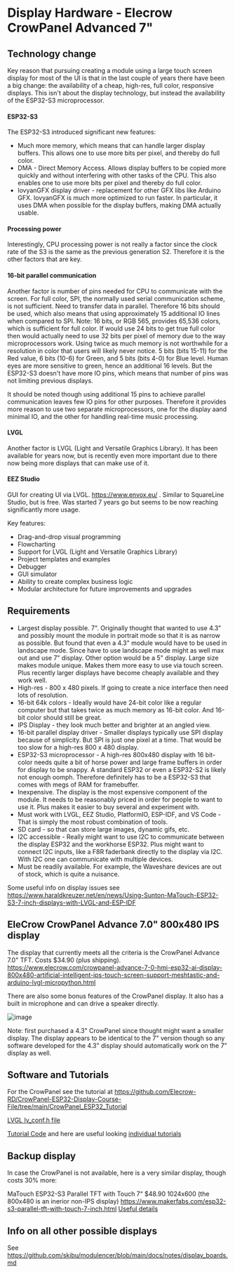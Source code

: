 # Display Hardware - Elecrow CrowPanel Advanced 7"

## Technology change
Key reason that pursuing creating a module using a large touch screen display for most of the UI is that in the last couple of years there have been a big change: the availability of a cheap, high-res, full color, responsive displays. This isn't about the display technology, but instead the availability of the ESP32-S3 microprocessor. 

#### ESP32-S3
The ESP32-S3 introduced significant new features:
 * Much more memory, which means that can handle larger display buffers. This allows one to use more bits per pixel, and thereby do full color. 
 * DMA - Direct Memory Access. Allows display buffers to be copied more quickly and without interfering with other tasks of the CPU. This also enables one to use more bits per pixel and thereby do full color.
 * lovyanGFX display driver - replacement for other GFX libs like Arduino GFX. lovyanGFX is much more optimized to run faster. In particular, it uses DMA when possible for the display buffers, making DMA actually usable.

#### Processing power
Interestingly, CPU processing power is not really a factor since the clock rate of the S3 is the same as the previous generation S2. Therefore it is the other factors that are key. 

#### 16-bit parallel communication
Another factor is number of pins needed for CPU to communicate with the screen. For full color, SPI, the normally used serial communication scheme, is not sufficient. Need to transfer data in parallel. Therefore 16 bits should be used, which also means that using approximately 15 additional IO lines when compared to SPI. Note: 16 bits, or RGB 565, provides 65,536 colors, which is sufficient for full color. If would use 24 bits to get true full color then would actually need to use 32 bits per pixel of memory due to the way microprocessors work. Using twice as much memory is not worthwhile for a resolution in color that users will likely never notice.
5 bits (bits 15-11) for the Red value, 6 bits (10-6) for Green, and 5 bits (bits 4-0) for Blue level. Human eyes are more sensitive to green, hence an additional 16 levels. But the ESP32-S3 doesn't have more IO pins, which means that number of pins was not limiting previous displays. 

It should be noted though using additional 15 pins to achieve parallel communication leaves few IO pins for other purposes. Therefore it provides more reason to use two separate microprocessors, one for the display aand minimal IO, and the other for handling real-time music processing.

#### LVGL
Another factor is LVGL (Light and Versatile Graphics Library). It has been available for years now, but is recently even more important due to there now being more displays that can make use of it. 

#### EEZ Studio
GUI for creating UI via LVGL. https://www.envox.eu/ . Similar to SquareLine Studio, but is free. Was started 7 years go but seems to be now reaching significantly more usage.

Key features:
 * Drag-and-drop visual programming
 * Flowcharting
 * Support for LVGL (Light and Versatile Graphics Library)
 * Project templates and examples
 * Debugger
 * GUI simulator
 * Ability to create complex business logic
 * Modular architecture for future improvements and upgrades

## Requirements
 * Largest display possible. 7". Originally thought that wanted to use 4.3" and possibly mount the module
   in portrait mode so that it is as narrow as possible. But found that even a 4.3" module would have to
   be used in landscape mode. Since have to use landscape mode might as well max out and use 7" display.
   Other option would be a 5" display. Large size makes module unique. Makes them more easy to use via touch screen.
   Plus recently larger displays have
   become cheaply available and they work well.
 * High-res - 800 x 480 pixels. If going to create a nice interface then need lots of resolution.
 * 16-bit 64k colors - Ideally would have 24-bit color like a regular computer but that takes twice as much
   memory as 16-bit color. And 16-bit color should still be great.
 * IPS Display - they look much better and brighter at an angled view.
 * 16-bit parallel display driver - Smaller displays typically use SPI display because of simplicity.
   But SPI is just one pixel at a time. That would be too slow for a high-res 800 x 480 display.
 * ESP32-S3 microprocessor - A high-res 800x480 display with 16 bit-color needs quite a bit of horse power and
   large frame buffers in order for display to be snappy. A standard ESP32 or even a ESP32-S2 is likely not
   enough oomph. Therefore definitely has to be a ESP32-S3 that comes with megs of RAM for framebuffer.
 * Inexpensive. The display is the most expensive component of the module. It needs to be reasonably priced
   in order for people to want to use it. Plus makes it easier to buy several and experiment with.
 * Must work with LVGL, EEZ Studio, PlatformIO, ESP-IDF, and VS Code - That is simply the most robust
   combination of tools.
 * SD card - so that can store large images, dynamic gifs, etc.
 * I2C accessible - Really might want to use I2C to communicate between the display ESP32 and the
   workhorse ESP32. Plus might want to connect I2C inputs, like a F8R faderbank directly to the display via
   I2C. With I2C one can communicate with multiple devices.
 * Must be readily available. For example, the Waveshare devices are out of stock, which is quite a nuisance.

Some useful info on display issues see https://www.haraldkreuzer.net/en/news/Using-Sunton-MaTouch-ESP32-S3-7-inch-displays-with-LVGL-and-ESP-IDF

## EleCrow CrowPanel Advance 7.0" 800x480 IPS display
The display that currently meets all the criteria is the CrowPanel Advance 7.0" TFT. Costs $34.90 (plus shipping).
https://www.elecrow.com/crowpanel-advance-7-0-hmi-esp32-ai-display-800x480-artificial-intelligent-ips-touch-screen-support-meshtastic-and-arduino-lvgl-micropython.html

There are also some bonus features of the CrowPanel display. It also has a built in microphone and can drive a 
speaker directly. 

![image](https://github.com/user-attachments/assets/830bb214-b0c7-422e-a169-f42a1ef8b4f5)

Note: first purchased a 4.3" CrowPanel since thought might want a smaller display. The display appears to be 
identical to the 7" version though so any software developed for the 4.3" display should automatically work
on the 7" display as well.

## Software and Tutorials
For the CrowPanel see the tutorial at https://github.com/Elecrow-RD/CrowPanel-ESP32-Display-Course-File/tree/main/CrowPanel_ESP32_Tutorial

[LVGL lv_conf.h file](https://github.com/Elecrow-RD/CrowPanel-ESP32-Display-Course-File/blob/main/CrowPanel_ESP32_Tutorial/File/LVGL%20lv_conf%20file/lv_conf.h)

[Tutorial Code](https://github.com/Elecrow-RD/CrowPanel-ESP32-Display-Course-File/tree/main/CrowPanel_ESP32_Tutorial/Code) and here are useful looking [individual tutorials](https://github.com/Elecrow-RD/CrowPanel-ESP32-Display-Course-File/tree/main/CrowPanel_ESP32_Tutorial/Code/V1.X)

## Backup display
In case the CrowPanel is not available, here is a very similar display, though costs 30% more:

MaTouch ESP32-S3 Parallel TFT with Touch 7“
$48.90 1024x600 (the 800x480 is an inerior non-IPS display)
https://www.makerfabs.com/esp32-s3-parallel-tft-with-touch-7-inch.html
[Useful details](https://www.haraldkreuzer.net/en/news/first-impressions-new-makerfabs-matouch-esp32-s3-7-inch-ips-displays)

## Info on all other possible displays
See https://github.com/skibu/modulencer/blob/main/docs/notes/display_boards.md
